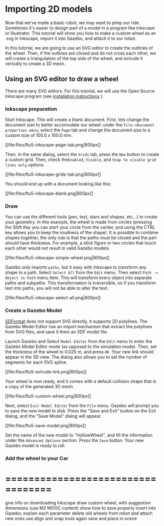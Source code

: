 # Importing 2D models

Now that we've made a basic robot, we may want to pimp our ride. Sometimes
 it's easier to design part of a model in a program like Inkscape or
 Illustrator. This tutorial will show you how to make a custom wheel as an
 .svg in Inkscape, import it into Gazebo, and attach it to our robot.

In this tutorial, we are going to use an SVG editor to create the outlines
of the wheel. Then, if the outlines are closed and do not cross each other,
we will create a triangulation of the top side of the wheel, and extrude it
verically to create a 3D mesh.

## Using an SVG editor to draw a wheel

There are many SVG editors. For this tutorial, we will use the Open Source
 Inkscape program (see
[installation instructions](https://inkscape.org/en/download) ).

### Inkscape preparation

Start Inkscape. This will create a blank document. First, lets change the
 document size to better accomodate our wheel: under the `File->Document
 properties menu`, select the `Page` tab and change the document size to a
 custom size of 100.0 x 100.0 mm.

[[file:files/ftu5-inkscape-page-tab.png|800px]]

Then, in the same dialog, select the `Grids`
 tab, press the `New` button to create a custom grid. Then, check the`Enabled`,
`Visible`, and `Snap to visible grid lines only` options.

[[file:files/ftu5-inkscape-grids-tab.png|800px]]

You should end up with a document looking like this:

[[file:files/ftu5-inkscape-blank.png|800px]]

### Draw

You can use the different tools (pen, text, stars and shapes, etc...) to create
 your geometry. In this example, the wheel is made from circles (pressing the
 Shift Key you can start your circle from the center, and using the CTRL key
 allows you to keep the roudness of the shape). It is possible to combine
 shapes together, the only rule is that the paths must be closed and the
 part should have thickness. For example, a stick figure or two circles that
 touch each other would not result in valid Gazebo models.

[[file:files/ftu5-inkscape-simple-wheel.png|800px]]

Gazebo only imports `paths`, but it easy with Inkscape to transform any shape
 to a path. Select `Select All` from the `Edit` menu. Then select
`Path -> Object to Path` menu item. This will transform every object into
 separate paths and subpaths. This transformation is irreversible, so if you
 transform text into paths, you will not be able to alter the text.

[[file:files/ftu5-inkscape-select-all.png|800px]]

### Create a Gazebo Model

[SDFormat](http://sdformat.org) does not support SVG directly, it supports 2D
 polylines. The Gazebo Model Editor has an import mechanism that extract the
 polylines from SVG files, and save it them an SDF model file.


Launch Gazebo and Select `Model Editor` from the `Edit` menu to enter the
 Gazebo Model Editor mode (as opposed to the simulation mode). Then, set the
 thickness of the wheel to 0.025 m, and press `OK`. Your new link should
 appear in the 3D view.
The dialog also allows you to set the number of segments for each SVG spline.

[[file:files/ftu5-extrude-link.png|800px]]

Your wheel is now ready, and it comes with a default collision shape that is
a copy of the generated 3D mesh.

[[file:files/ftu5-custom-wheel.png|800px]]

Next, select `Exit Model Editor` from the `File` menu. Gazebo will prompt you
 to save the new model to disk. Press the "Save and Exit" button on the Exit
 dialog, and the "Save Model" dialog will appear.

[[file:files/ftu5-save-model.png|800px]]

Set the name of the new model to "HollowWheel", and fill the information under
 the `Advanced Options` section. Press the `Save` button. Your new Gazebo model  is ready to roll.

### Add the wheel to your Car



==================================
=================================

give info on downloading Inkscape
draw custom wheel, with suggestion dimensions (use M2 MOOC content)
show how to save properly
insert into Gazebo; explain each parameter
delete old wheels from robot and attach new ones
use align and snap tools again
save and place in scene

